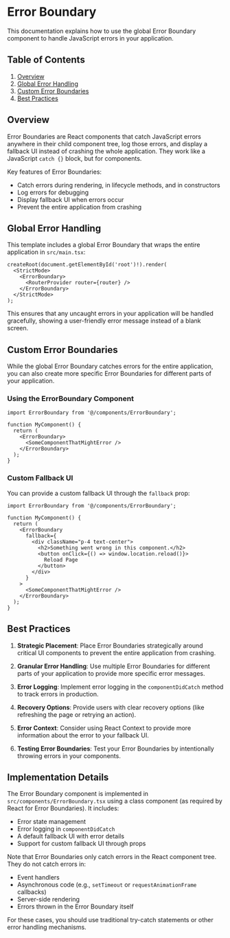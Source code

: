 # Error Boundary

This documentation explains how to use the global Error Boundary component to handle JavaScript errors in your application.

## Table of Contents

1. [Overview](#overview)
2. [Global Error Handling](#global-error-handling)
3. [Custom Error Boundaries](#custom-error-boundaries)
4. [Best Practices](#best-practices)

## Overview

Error Boundaries are React components that catch JavaScript errors anywhere in their child component tree, log those errors, and display a fallback UI instead of crashing the whole application. They work like a JavaScript `catch {}` block, but for components.

Key features of Error Boundaries:
- Catch errors during rendering, in lifecycle methods, and in constructors
- Log errors for debugging
- Display fallback UI when errors occur
- Prevent the entire application from crashing

## Global Error Handling

This template includes a global Error Boundary that wraps the entire application in `src/main.tsx`:

```tsx
createRoot(document.getElementById('root')!).render(
  <StrictMode>
    <ErrorBoundary>
      <RouterProvider router={router} />
    </ErrorBoundary>
  </StrictMode>
);
```

This ensures that any uncaught errors in your application will be handled gracefully, showing a user-friendly error message instead of a blank screen.

## Custom Error Boundaries

While the global Error Boundary catches errors for the entire application, you can also create more specific Error Boundaries for different parts of your application.

### Using the ErrorBoundary Component

```tsx
import ErrorBoundary from '@/components/ErrorBoundary';

function MyComponent() {
  return (
    <ErrorBoundary>
      <SomeComponentThatMightError />
    </ErrorBoundary>
  );
}
```

### Custom Fallback UI

You can provide a custom fallback UI through the `fallback` prop:

```tsx
import ErrorBoundary from '@/components/ErrorBoundary';

function MyComponent() {
  return (
    <ErrorBoundary
      fallback={
        <div className="p-4 text-center">
          <h2>Something went wrong in this component.</h2>
          <button onClick={() => window.location.reload()}>
            Reload Page
          </button>
        </div>
      }
    >
      <SomeComponentThatMightError />
    </ErrorBoundary>
  );
}
```

## Best Practices

1. **Strategic Placement**: Place Error Boundaries strategically around critical UI components to prevent the entire application from crashing.

2. **Granular Error Handling**: Use multiple Error Boundaries for different parts of your application to provide more specific error messages.

3. **Error Logging**: Implement error logging in the `componentDidCatch` method to track errors in production.

4. **Recovery Options**: Provide users with clear recovery options (like refreshing the page or retrying an action).

5. **Error Context**: Consider using React Context to provide more information about the error to your fallback UI.

6. **Testing Error Boundaries**: Test your Error Boundaries by intentionally throwing errors in your components.

## Implementation Details

The Error Boundary component is implemented in `src/components/ErrorBoundary.tsx` using a class component (as required by React for Error Boundaries). It includes:

- Error state management
- Error logging in `componentDidCatch`
- A default fallback UI with error details
- Support for custom fallback UI through props

Note that Error Boundaries only catch errors in the React component tree. They do not catch errors in:

- Event handlers
- Asynchronous code (e.g., `setTimeout` or `requestAnimationFrame` callbacks)
- Server-side rendering
- Errors thrown in the Error Boundary itself

For these cases, you should use traditional try-catch statements or other error handling mechanisms.
